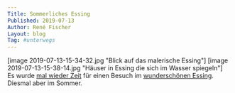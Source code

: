 ```yaml
---
Title: Sommerliches Essing
Published: 2019-07-13
Author: René Fischer
Layout: blog
Tag: #unterwegs
---
```

[image 2019-07-13-15-34-32.jpg "Blick auf das malerische Essing"]
[image 2019-07-13-15-38-14.jpg "Häuser in Essing die sich im Wasser spiegeln"]
Es wurde [mal wieder Zeit](https://gaehn.org/wandernswertes-essing/) für einen Besuch im [wunderschönen Essing](http://www.marktessing.de/). Diesmal aber im Sommer.
